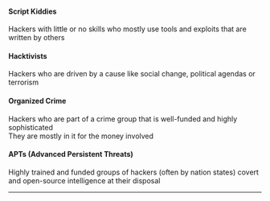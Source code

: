 #### Script Kiddies
Hackers with little or no skills who mostly use tools and exploits that are written by others

#### Hacktivists
Hackers who are driven by a cause like social change, political agendas or terrorism

#### Organized Crime
Hackers who are part of a crime group that is well-funded and highly sophisticated  
They are mostly in it for the money involved

#### APTs (Advanced Persistent Threats)
Highly trained and funded groups of hackers (often by nation states) covert and open-source intelligence at their disposal

---